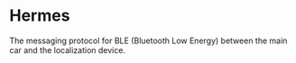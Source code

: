 # Hermes
The messaging protocol for BLE (Bluetooth Low Energy) between the main car and the localization device.
